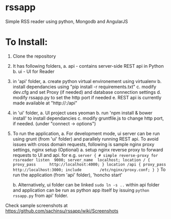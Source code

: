 rssapp
======

Simple RSS reader using python, Mongodb and AngularJS

To Install:
===========

1. Clone the repository
2. It has following folders,
	a. api - contains server-side REST api in Python
	b. ui - UI for Reader
	
3. in 'api' folder, 
	a. create python virtual environement using virtualenv 
	b. install dependancies using "pip install -r requirements.txt"
	c. modify dev.cfg and set Proxy (if needed) and database connection settings 
	d. modify rssapp.py to set the http port if needed
	e. REST api is currently made available at "http://<ip>:<port>/api" 
	
4. in 'ui' folder,
	a. UI project uses yeoman 
	b. run 'npm install & bower install' to install dependancies 
	c. modify gruntfile.js to change http port, if needed. (under "connect -> options")
	
	
5. To run the application, 
   a. For development mode, ui server can be run using grunt (from 'ui' folder) and parallely running REST api. To avoid issues with cross domain requests, 
       following is sample nginx proxy settings,
	nginx setup (Optional) 
		a. setup nginx reverse proxy to forward requests to UI and api. for e.g.
		```
		server { # simple reverse-proxy for rssreader
			listen  9000;
			server_name  localhost;
			location / {
				proxy_pass      http://localhost:4000;
					}
			location /api {
				 proxy_pass      http://localhost:3000;
				 include        /etc/nginx/proxy.conf;
					}
			  }
		```
          To run the application (from 'api' folder), 'honcho start'
          
   b. Alternatively, ui folder can be linked ```sudo ln -s ..``` within api folder and application can be run as python app itself by issuing ```python rssapp.py``` from api' folder.

Check sample screenshots at https://github.com/sachinsu/rssapp/wiki/Screenshots
